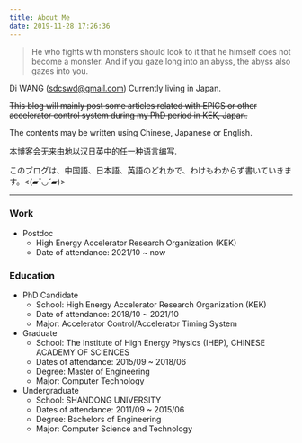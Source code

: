 ```yaml
---
title: About Me
date: 2019-11-28 17:26:36
---
```


> He who fights with monsters should look to it that he himself does not become a monster. And if you gaze long into an abyss, the abyss also gazes into you.

Di WANG (sdcswd@gmail.com)
Currently living in Japan.

~~This blog will mainly post some articles related with EPICS or other accelerator control system during my PhD period in KEK, Japan.~~

The contents may be written using Chinese, Japanese or English.

本博客会无来由地以汉日英中的任一种语言编写.

このブログは、中国語、日本語、英語のどれかで、わけもわからず書いていきます。<(▰˘◡˘▰)>


--------
### Work
- Postdoc
  - High Energy Accelerator Research Organization (KEK)
  - Date of attendance: 2021/10 ~ now

### Education
- PhD Candidate
  - School: High Energy Accelerator Research Organization (KEK)
  - Date of attendance: 2018/10 ~ 2021/10
  - Major: Accelerator Control/Accelerator Timing System
- Graduate
  - School: The Institute of High Energy Physics (IHEP), CHINESE ACADEMY OF SCIENCES
  - Dates of attendance: 2015/09 ~ 2018/06
  - Degree: Master of Engineering
  - Major:  Computer Technology
- Undergraduate
  - School: SHANDONG UNIVERSITY
  - Dates of attendance: 2011/09 ~ 2015/06
  - Degree: Bachelors of Engineering
  - Major:  Computer Science and Technology